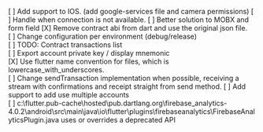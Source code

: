 
[ ] Add support to IOS. (add google-services file and camera permissions)
[ ] Handle when connection is not available.
[ ] Better solution to MOBX and form field
[X] Remove contract abi from dart and use the original json file.\
[ ] Change configuration per environment (debug/release)\
[ ] TODO: Contract transactions list\
[ ] Export account private key / display mnemonic\
[X] Use flutter name convention for files, which is lowercase_with_underscores.\
[ ] Change sendTransaction implementation when possible, receiving a stream with confirmations and receipt straight from send method.
[ ] Add support to add use multiple accounts\
[ ] c:\flutter\.pub-cache\hosted\pub.dartlang.org\firebase_analytics-4.0.2\android\src\main\java\io\flutter\plugins\firebaseanalytics\FirebaseAnalyticsPlugin.java uses or overrides a deprecated API
